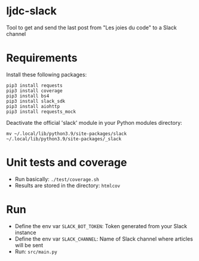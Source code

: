 # ljdc-slack
Tool to get and send the last post from "Les joies du code" to a Slack channel

# Requirements

Install these following packages:
```
pip3 install requests
pip3 install coverage
pip3 install bs4
pip3 install slack_sdk
pip3 install aiohttp
pip3 install requests_mock
```

Deactivate the official 'slack' module in your Python modules directory:
```
mv ~/.local/lib/python3.9/site-packages/slack ~/.local/lib/python3.9/site-packages/_slack
```

# Unit tests and coverage
- Run basically: `./test/coverage.sh`
- Results are stored in the directory: `htmlcov`

# Run
- Define the env var `SLACK_BOT_TOKEN`: Token generated from your Slack instance
- Define the env var `SLACK_CHANNEL`: Name of Slack channel where articles will be sent
- Run: `src/main.py`
